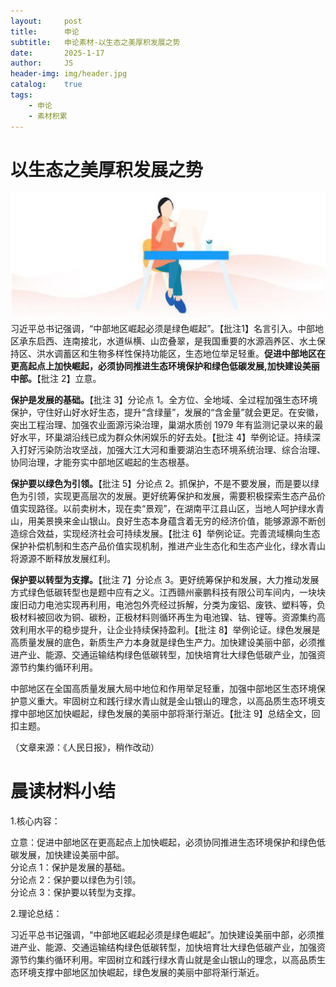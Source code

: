 ```yaml
---
layout:     post
title:      申论
subtitle:   申论素材-以生态之美厚积发展之势
date:       2025-1-17
author:     JS
header-img: img/header.jpg
catalog:    true
tags:
    - 申论
    - 素材积累
---
```


# 以生态之美厚积发展之势  
![](https://raw.githubusercontent.com/about300/about300.github.io/master/img/sucai.jpg)
习近平总书记强调，“中部地区崛起必须是绿色崛起”。【批注1】名言引入。中部地区承东启西、连南接北，水道纵横、山峦叠翠，是我国重要的水源涵养区、水土保持区、洪水调蓄区和生物多样性保持功能区，生态地位举足轻重。**促进中部地区在更高起点上加快崛起，必须协同推进生态环境保护和绿色低碳发展,加快建设美丽中部。**【批注 2】立意。  

**保护是发展的基础。**【批注 3】分论点 1。全方位、全地域、全过程加强生态环境保护，守住好山好水好生态，提升“含绿量”，发展的“含金量”就会更足。在安徽，突出工程治理、加强农业面源污染治理，巢湖水质创 1979 年有监测记录以来的最好水平，环巢湖沿线已成为群众休闲娱乐的好去处。【批注 4】举例论证。持续深入打好污染防治攻坚战，加强大江大河和重要湖泊生态环境系统治理、综合治理、协同治理，才能夯实中部地区崛起的生态根基。  

**保护要以绿色为引领。**【批注 5】分论点 2。抓保护，不是不要发展，而是要以绿色为引领，实现更高层次的发展。更好统筹保护和发展，需要积极探索生态产品价值实现路径。以前卖树木，现在卖“景观”，在湖南平江县山区，当地人呵护绿水青山，用美景换来金山银山。良好生态本身蕴含着无穷的经济价值，能够源源不断创造综合效益，实现经济社会可持续发展。【批注 6】举例论证。完善流域横向生态保护补偿机制和生态产品价值实现机制，推进产业生态化和生态产业化，绿水青山将源源不断释放发展红利。  

**保护要以转型为支撑。**【批注 7】分论点 3。更好统筹保护和发展，大力推动发展方式绿色低碳转型也是题中应有之义。江西赣州豪鹏科技有限公司车间内，一块块废旧动力电池实现再利用，电池包外壳经过拆解，分类为废铝、废铁、塑料等，负极材料被回收为铜、碳粉，正极材料则循环再生为电池镍、钴、锂等。资源集约高效利用水平的稳步提升，让企业持续保持盈利。【批注 8】举例论证。绿色发展是高质量发展的底色，新质生产力本身就是绿色生产力。加快建设美丽中部，必须推进产业、能源、交通运输结构绿色低碳转型，加快培育壮大绿色低碳产业，加强资源节约集约循环利用。  

中部地区在全国高质量发展大局中地位和作用举足轻重，加强中部地区生态环境保护意义重大。牢固树立和践行绿水青山就是金山银山的理念，以高品质生态环境支撑中部地区加快崛起，绿色发展的美丽中部将渐行渐近。【批注 9】总结全文，回扣主题。  

（文章来源：《人民日报》，稍作改动）  

# 晨读材料小结  

1.核心内容：  
 
立意：促进中部地区在更高起点上加快崛起，必须协同推进生态环境保护和绿色低碳发展，加快建设美丽中部。  
分论点 1：保护是发展的基础。  
分论点 2：保护要以绿色为引领。  
分论点 3：保护要以转型为支撑。  

2.理论总结：  

习近平总书记强调，“中部地区崛起必须是绿色崛起”。加快建设美丽中部，必须推进产业、能源、交通运输结构绿色低碳转型，加快培育壮大绿色低碳产业，加强资源节约集约循环利用。牢固树立和践行绿水青山就是金山银山的理念，以高品质生态环境支撑中部地区加快崛起，绿色发展的美丽中部将渐行渐近。